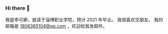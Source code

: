 ### Hi there 👋

<!--
**Likeqing1212/likeqing1212** is a ✨ _special_ ✨ repository because its `README.md` (this file) appears on your GitHub profile.

Here are some ideas to get you started:

- 🔭 I’m currently working on ...
- 🌱 I’m currently learning ...
- 👯 I’m looking to collaborate on ...
- 🤔 I’m looking for help with ...
- 💬 Ask me about ...
- 📫 How to reach me: ...
- 😄 Pronouns: ...
- ⚡ Fun fact: ...
-->
我是李可卿，就读于淄博职业学院，预计 2021 年毕业。
我很喜欢交朋友。
我的邮箱是 1806365104@qq.com ，欢迎给我发邮件。
